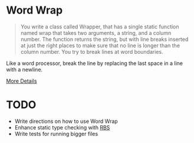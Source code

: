 # Word Wrap

> You write a class called Wrapper, that has a single static function named wrap that takes two arguments, a string, and a column number. The function returns the string, but with line breaks inserted at just the right places to make sure that no line is longer than the column number. You try to break lines at word boundaries.

Like a word processor, break the line by replacing the last space in a line with a newline.

[More Details](https://codingdojo.org/kata/WordWrap/)

# TODO 
- Write directions on how to use Word Wrap 
- Enhance static type checking with [RBS](https://github.com/ruby/rbs)
- Write tests for running bigger files 